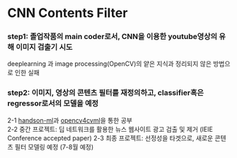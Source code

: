 # CNN Contents Filter
### step1: 졸업작품의 main coder로서, CNN을 이용한 youtube영상의 유해 이미지 검출기 시도
   deeplearning 과 image processing(OpenCV)의 얕은 지식과 정리되지 않은 방법으로 인한 실패  
### step2: 이미지, 영상의 콘텐츠 필터를 재정의하고, classifier혹은 regressor로서의 모델을 예정
   2-1 [handson-ml](https://github.com/rickiepark/handson-ml)과 [opencv4cvml](https://www.github.com/sunkyoo/opencv4cvml)을 통한 공부  
   2-2 중간 프로젝트: 딥 네트워크를 활용한 뉴스 웹사이트 광고 검출 및 제거 (IEIE Conference accepted paper)
   2-3 최종 프로젝트: 선정성을 타겟으로, 새로운 콘텐츠 필터 모델링 예정 (7-8월 예정)
